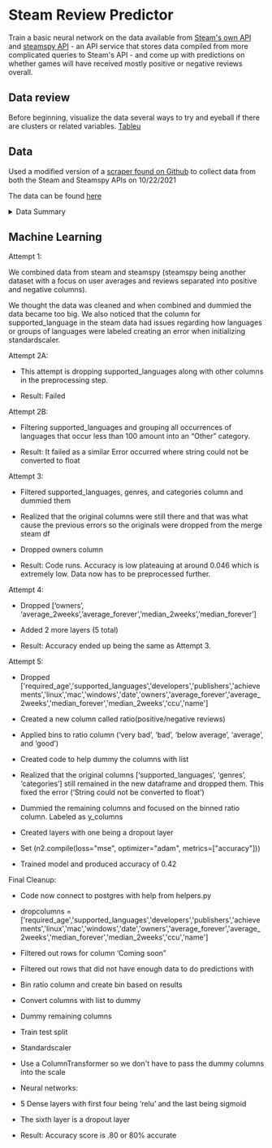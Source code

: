 # Steam Review Predictor

Train a basic neural network on the data available from [Steam's own API](https://partner.steamgames.com/doc/webapi) and [steamspy API](https://steamspy.com/api.php) - an API service that stores data compiled from more complicated queries to Steam's API - and come up with predictions on whether games will have received mostly positive or negative reviews overall.  

## Data review

Before beginning, visualize the data several ways to try and eyeball if there are clusters or related variables.
[Tableu](https://public.tableau.com/app/profile/aidan.lucero/viz/final-steam-data/Story1?publish=yes)

## Data

 Used a modified version of a [scraper found on Github](https://github.com/nik-davis/steam-data-science-project) to collect data from both the Steam and Steamspy APIs on 10/22/2021

The data can be found [here](https://www.dropbox.com/sh/w11p1f0q3wr1el3/AAADSXS2Znz-EBehVpXSNDNMa?dl=0)

<details>
  <summary>Data Summary</summary>

| Column Name | DataType | Source | Description |
| --- | --- | --- | --- |
| **appid** | *integer* | both | Identifier for game |
| **name** | *string* | both | Name of game |
| **developers** | *string Array* | Steam | Company(s) that developed the game |
| **publishers** | *string Array* | Steam | Company(s) that published the game |
| **positive** | *integer* | SteamSpy | Count of positive reviews on Steam |
| **negative** | *integer* | SteamSpy | Count of negative reviews on Steam |
| **owners** | *String* | SteamSpy | Integer range of total purchases for the game on Steam |
| **average_forever** | *integer* | SteamSpy | Average playtime since March 2009, in minutes |
| **average_2weeks** | *integer* | SteamSpy | Average playtime in the last two weeks, in minutes |
| **median_forever** | *integer* | SteamSpy | Median playtime since March 2009, in minutes |
| **median_2weeks** | *integer* | SteamSpy | Median playtime in the last two weeks, in minutes |
| **price** | *integer* | SteamSpy | Current US price in cents |
| **initialprice** | *integer* | SteamSpy | Original US price in cents |
| **discount** | *integer* | SteamSpy | Current discount in percents |
| **languages** | *String* | SteamSpy | List of supported languages |
| **genre** | *String* | SteamSpy | List of genres |
| **ccu** | *integer* | SteamSpy | Peak concurrent users in the previous day |
| **tags** | *JSON* | SteamSpy | Game's tags with vote counts |

</details>


## Machine Learning 

Attempt 1: 

We combined data from steam and steamspy (steamspy being another dataset with a focus on user averages and reviews separated into positive and negative columns). 

We thought the data was cleaned and when combined and dummied the data became too big. 
We also noticed that the column for supported_language in the steam data had issues regarding how languages or groups of languages were labeled creating an error when initializing standardscaler.

Attempt 2A: 

- This attempt is dropping supported_languages along with other columns in the preprocessing step. 

- Result: Failed

Attempt 2B: 

- Filtering supported_languages and grouping all occurrences of languages that occur less than 100 amount into an  “Other” category.

- Result: It failed as a similar Error occurred where string could not be converted to float


Attempt 3: 

- Filtered supported_languages, genres, and categories column and dummied them

- Realized that the original columns were still there and that was what cause the previous errors so the originals were dropped from the merge steam df

- Dropped owners column 

- Result: Code runs. Accuracy is low plateauing at around 0.046 which is extremely low. Data now has to be preprocessed further. 

Attempt 4: 

- Dropped [‘owners’, ‘average_2weeks’,’average_forever’,’median_2weeks’,’median_forever’]

- Added 2 more layers (5 total)

- Result: Accuracy ended up being the same as Attempt 3. 

Attempt 5: 

- Dropped ['required_age','supported_languages','developers','publishers','achievements','linux','mac','windows','date','owners','average_forever','average_2weeks','median_forever','median_2weeks','ccu','name']

- Created a new column called ratio(positive/negative reviews)

- Applied bins to ratio column (‘very bad’, ‘bad’, ‘below average’, ‘average’, and ‘good’)

- Created code to help dummy the columns with list 

- Realized that the original columns [‘supported_languages’, ‘genres’, ‘categories’] still remained in the new dataframe and dropped them. This fixed the error (‘String could not be converted to float’)

- Dummied the remaining columns and focused on the binned ratio column. Labeled as y_columns

- Created layers with one being a dropout layer

- Set (n2.compile(loss="mse", optimizer="adam", metrics=["accuracy"]))

- Trained model and produced accuracy of 0.42

Final Cleanup:

- Code now connect to postgres with help from helpers.py 

- dropcolumns = ['required_age','supported_languages','developers','publishers','achievements','linux','mac','windows','date','owners','average_forever','average_2weeks','median_forever','median_2weeks','ccu','name']

- Filtered out rows for column ‘Coming soon”

- Filtered out rows that did not have enough data to do predictions with 

- Bin ratio column and create bin based on results

- Convert columns with list to dummy

- Dummy remaining columns 

- Train test split

- Standardscaler

- Use a ColumnTransformer so we don't have to pass the dummy columns into the scale

- Neural networks: 

- 5 Dense layers with first four being ‘relu’ and the last being sigmoid
- The sixth layer is a dropout layer

- Result: Accuracy score is .80 or 80% accurate



